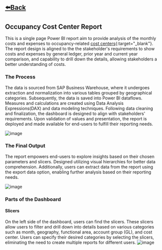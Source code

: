 ## [⬅️Back](./)

## Occupancy Cost Center Report

This is a single page Power BI report aim to provide analysis of the monthly costs and expenses to occupancy-related [cost centers](https://www.investopedia.com/terms/c/cost-center.asp){:target="_blank"}. The report design is aligned to the the stakeholder's requirements to show costs and expenses by general ledger, prior year and current year comparison, and capability to drill down the details, allowing stakeholders a better understanding of costs.

### The Process

The data is sourced from SAP Business Warehouse, where it undergoes extraction and normalization into various tables grouped by geographical categories. Subsequently, the data is saved into Power BI dataflows. Measures and calculations are created using Data Analysis Expressions(DAX) and data modeling techniques. Following data cleaning and finalization, the dashboard is designed to align with stakeholders' requirements. Upon validation of values and presentation, the report is deployed and made available for end-users to fulfill their reporting needs.

![image](https://github.com/greatcyan/cyrus-baruc-data-analytics-portfolio/assets/95137493/182f57a4-6fe6-4aab-a8ef-b3cd32206dfc)

### The Final Output

The report empowers end-users to explore insights based on their chosen parameters and slicers. Designed utilizing visual hierarchies for better data comprehension. Additionally, users can extract data from the report using the export data option, enabling further analysis based on their reporting needs.

![image](https://github.com/greatcyan/cyrus-baruc-data-analytics-portfolio/assets/95137493/8cd98ece-bc3a-4629-995c-999198e475d6)

### Parts of the Dashboard
#### Slicers
On the left side of the dashboard, users can find the slicers. These slicers allow users to filter and drill down into details based on various categories such as month, geography, functional area, account group (GL), and cost center. Users can specify their desired categories by selecting the slicers, eliminating the need to create multiple reports for different users.
  ![image](https://github.com/greatcyan/cyrus-baruc-data-analytics-portfolio/assets/95137493/043430c1-20ab-4066-8905-735aaacb6119)

